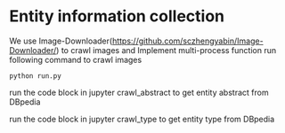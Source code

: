 # Entity information collection

We use Image-Downloader(https://github.com/sczhengyabin/Image-Downloader/) to crawl images and Implement multi-process function
run following command to crawl images
```
python run.py
```

run the code block in jupyter crawl_abstract to get entity abstract from DBpedia

run the code block in jupyter crawl_type to get entity type from DBpedia
